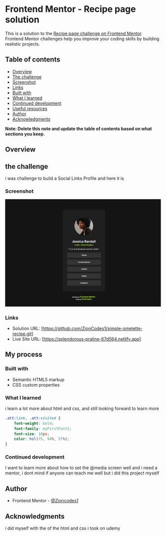 # Frontend Mentor - Recipe page solution

This is a solution to the [Recipe page challenge on Frontend Mentor](https://www.frontendmentor.io/challenges/recipe-page-KiTsR8QQKm). Frontend Mentor challenges help you improve your coding skills by building realistic projects. 

## Table of contents

  - [Overview](#overview)
  - [The challenge](#the-challenge)
  - [Screenshot](#screenshot)
  - [Links](#links)
  - [Built with](#built-with)
  - [What I learned](#what-i-learned)
  - [Continued development](#continued-development)
  - [Useful resources](#useful-resources)
  - [Author](#author)
  - [Acknowledgments](#acknowledgments)

**Note: Delete this note and update the table of contents based on what sections you keep.**

## Overview

## the challenge
i was challenge to build a Social Links Profile and here it is

### Screenshot

![](./my-screenshot.jpeg)


### Links

- Solution URL: [https://github.com/ZionCodes1/simple-omelette-recipe.git]
- Live Site URL: [https://splendorous-praline-67d564.netlify.app]

## My process

### Built with

- Semantic HTML5 markup
- CSS custom properties

### What I learned

i learn a lot more about html and css, and still looking forward to learn more

```css
.att:link, .att:visited {
    font-weight: bold;
    font-family: myFirstFont2;
    font-size: 18px;
    color: hsl(75, 94%, 57%);
}
```


### Continued development

I want to learn more about how to set the @media screen well and i need a mentor, i dont mind if anyone can teach me well but i did this project myself


## Author

- Frontend Mentor - [@Zioncodes1](https://www.frontendmentor.io/profile/ZionCodes1)


## Acknowledgments

i did myself with the of the html and css i took on udemy

